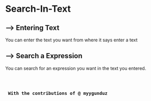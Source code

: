 # Search-In-Text

<h2> --> Entering Text </h2>
You can enter the text you want from where it says enter a text

<h2> --> Search a Expression </h2>
You can search for an expression you want in the text you entered.

<br> <br> 
<pre>
<b> With the contributions of @ myygunduz </b>
</pre>
